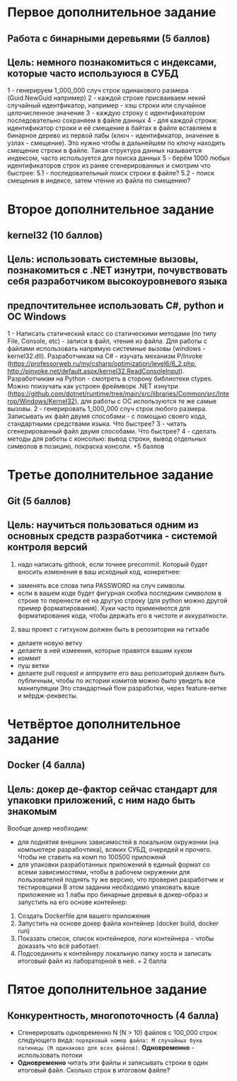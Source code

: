 # Первое дополнительное задание
## Работа с бинарными деревьями (5 баллов)
## Цель: немного познакомиться с индексами, которые часто используюся в СУБД
1 - генерируем 1_000_000 случ строк одинакового размера (Guid.NewGuid например)
2 - каждой строке присваиваем некий случайный идентфикатор, например - хэш строки или случайное целочисленное значение
3 - каждую строку с идентификатором последовательно сохраняем в файле данных
4 - для каждой строки: идентификатор строки и её смещение в байтах в файле вставляем в бинарное дерево из первой лабы (ключ - идентификатор, значение в узлах - смещение). Это нужно чтобы в дальнейшем по ключу находить смещение строки в файле. Такая структура данных называется индексом, часто используется для поиска данных
5 - берём 1000 любых идентификаторов строк из ранее сгенерированных и смотрим что быстрее:
5.1 - последовательный поиск строки в файле?
5.2 - поиск смещения в индексе, затем чтение из файла по смещению?

# Второе дополнительное задание
## kernel32 (10 баллов)
## Цель: использовать системные вызовы, познакомиться с .NET изнутри, почувствовать себя разработчиком высокоуровневого языка
## предпочтительнее использовать C#, python и ОС Windows
1 - Написать статический класс со статическими методами (по типу File, Console, etc) - записи в файл, чтения из файла.
Для работы с файлами использовать напрямую системные вызовы (windows - kernel32.dll).
Разработчикам на C# - изучать механизм P/Invoke (https://professorweb.ru/my/csharp/optimization/level6/6_2.php, http://pinvoke.net/default.aspx/kernel32.ReadConsoleInput).
Разработчикам на Python - смотреть в сторону библиотеки ctypes.
Можно поизучать как устроен фреймворк .NET изнутри (https://github.com/dotnet/runtime/tree/main/src/libraries/Common/src/Interop/Windows/Kernel32), для работы с ОС используются те же самые вызовы.
2 - генерировать 1_000_000 случ строк любого размера. Записывать их файл двумя способами - с помощью своего кода, стандартными средствами языка. Что быстрее?
3 - читать сгенерированный файл двумя способами. Что быстрее?
4 - сделать методы для работы с консолью: вывод строки, вывод отдельных символов в позицию, покраска консоли. +5 баллов

# Третье дополнительное задание
## Git (5 баллов)
## Цель: научиться пользоваться одним из основных средств разработчика - системой контроля версий
1) надо написать githook, если точнее precommit. Который будет вносить изменения в ваш исходный код, конкретнее:
- заменять все слова типа PASSWORD на случ символы.
- если в вашем коде будет фигурная скобка последним символом в строке то перенести её на другую строку (для python можно другой пример форматирования).
Хуки часто применяются для форматирования кода, чтобы держать его в чистоте и аккуратности.
2) ваш проект с гитхуком должен быть в репозитории на гитхабе
- делаете новую ветку
- делаете в ней измеения, которые правятся вашим хуком
- коммит
- пуш ветки
- делаете pull request и аппрувите его
ваш репозиторий должен быть публичным, чтобы по истории комитов можно было увидеть все манипуляции
Это стандартный flow разработки, через feature-ветке и мёрдж-реквесты.

# Четвёртое дополнительное задание
## Docker (4 балла)
## Цель: докер де-фактор сейчас стандарт для упаковки приложений, с ним надо быть знакомым
Вообще докер необходим:
- для поднятия внешних зависимостей в локальном окружении (на компьютере разрабочтика), всяких СУБД, очередей и прочего. Чтобы не ставить на комп по 100500 приложенй
- для упаковки разработанных приложений в единый формат со всеми зависимостями, чтобы в рабочем окружении для пользователей поднять ту же версию, что проверил разработчик и тестировщики
В этом задании необходимо упаковать ваше приложение из 1 лабы про бинарные деревья в докер-образ и запустить на его основе контейнер:
1. Создать Dockerfile для вашего приложения
2. Запустить на основе докер файла контейнер (docker build, docker run)
3. Показать список, список контейнеров, логи контейнера - чтобы доказать что всё работает.
4. Подсоединить к контейнеру локальную папку хоста и записать итоговый файл из лабораторной в неё. + 2 балла

# Пятое дополнительное задание
## Конкурентность, многопоточность (4 балла)
- Сгенерировать одновременно N (N > 10) файлов с 100_000 строк следующего вида: `порядковый номер файла: M случайных букв латиницы (M одинаково для всех файлов)`. **Одновременно** - использовать потоки
- **Одновременно** читать эти файлы и записывать строки в один итоговый файл.
Сколько строк в итоговом файле?

